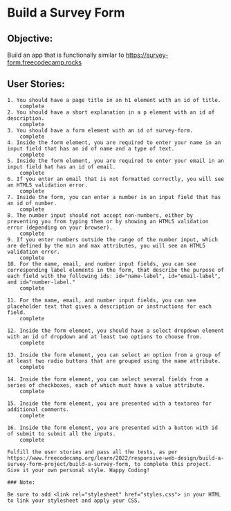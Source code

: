 
# Build a Survey Form

## Objective:
Build an app that is functionally similar to https://survey-form.freecodecamp.rocks

## User Stories:
    1. You should have a page title in an h1 element with an id of title.
        complete
    2. You should have a short explanation in a p element with an id of description.
        complete
    3. You should have a form element with an id of survey-form.
        complete
    4. Inside the form element, you are required to enter your name in an input field that has an id of name and a type of text.
        complete
    5. Inside the form element, you are required to enter your email in an input field hat has an id of email.
        complete
    6. If you enter an email that is not formatted correctly, you will see an HTML5 validation error.
        complete
    7. Inside the form, you can enter a number in an input field that has an id of number.
        complete
    8. The number input should not accept non-numbers, either by preventing you from typing them or by showing an HTML5 validation error (depending on your browser). 
        complete
    9. If you enter numbers outside the range of the number input, which are defined by the min and max attributes, you will see an HTML5 validation error. 
        complete
    10. For the name, email, and number input fields, you can see corresponding label elements in the form, that describe the purpose of each field with the following ids: id="name-label", id="email-label", and id="number-label."
        complete

    11. For the name, email, and number input fields, you can see placeholder text that gives a description or instructions for each field.
        complete

    12. Inside the form element, you should have a select dropdown element with an id of dropdown and at least two options to choose from.
        complete

    13. Inside the form element, you can select an option from a group of at least two radio buttons that are grouped using the name attribute.
        complete

    14. Inside the form element, you can select several fields from a series of checkboxes, each of which must have a value attribute.
        complete

    15. Inside the form element, you are presented with a textarea for additional comments.
        complete

    16. Inside the form element, you are presented with a button with id of submit to submit all the inputs.
        complete

    Fulfill the user stories and pass all the tests, as per https://www.freecodecamp.org/learn/2022/responsive-web-design/build-a-survey-form-project/build-a-survey-form, to complete this project. Give it your own personal style. Happy Coding!

    ### Note:
    
    Be sure to add <link rel="stylesheet" href="styles.css"> in your HTML to link your stylesheet and apply your CSS.